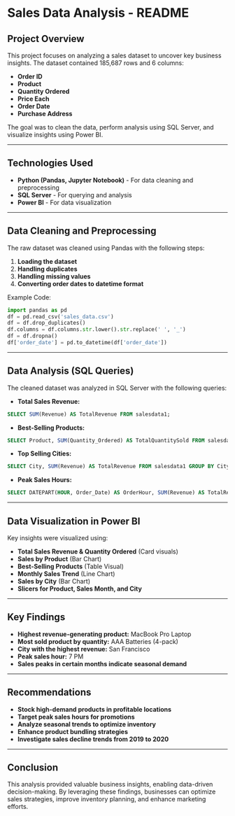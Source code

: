 # Sales Data Analysis - README

## Project Overview
This project focuses on analyzing a sales dataset to uncover key business insights. The dataset contained 185,687 rows and 6 columns:

- **Order ID**
- **Product**
- **Quantity Ordered**
- **Price Each**
- **Order Date**
- **Purchase Address**

The goal was to clean the data, perform analysis using SQL Server, and visualize insights using Power BI.

---

## Technologies Used
- **Python (Pandas, Jupyter Notebook)** - For data cleaning and preprocessing
- **SQL Server** - For querying and analysis
- **Power BI** - For data visualization

---

## Data Cleaning and Preprocessing
The raw dataset was cleaned using Pandas with the following steps:
1. **Loading the dataset**
2. **Handling duplicates**
3. **Handling missing values**
5. **Converting order dates to datetime format**

Example Code:
```python
import pandas as pd
df = pd.read_csv('sales_data.csv')
df = df.drop_duplicates()
df.columns = df.columns.str.lower().str.replace(' ', '_')
df = df.dropna()
df['order_date'] = pd.to_datetime(df['order_date'])
```

---

## Data Analysis (SQL Queries)
The cleaned dataset was analyzed in SQL Server with the following queries:

- **Total Sales Revenue:**
```sql
SELECT SUM(Revenue) AS TotalRevenue FROM salesdata1;
```
- **Best-Selling Products:**
```sql
SELECT Product, SUM(Quantity_Ordered) AS TotalQuantitySold FROM salesdata1 GROUP BY Product ORDER BY TotalQuantitySold DESC;
```
- **Top Selling Cities:**
```sql
SELECT City, SUM(Revenue) AS TotalRevenue FROM salesdata1 GROUP BY City ORDER BY TotalRevenue DESC;
```
- **Peak Sales Hours:**
```sql
SELECT DATEPART(HOUR, Order_Date) AS OrderHour, SUM(Revenue) AS TotalRevenue FROM salesdata1 GROUP BY DATEPART(HOUR, Order_Date) ORDER BY TotalRevenue DESC;
```

---

## Data Visualization in Power BI
Key insights were visualized using:
- **Total Sales Revenue & Quantity Ordered** (Card visuals)
- **Sales by Product** (Bar Chart)
- **Best-Selling Products** (Table Visual)
- **Monthly Sales Trend** (Line Chart)
- **Sales by City** (Bar Chart)
- **Slicers for Product, Sales Month, and City**

---

## Key Findings
- **Highest revenue-generating product:** MacBook Pro Laptop
- **Most sold product by quantity:** AAA Batteries (4-pack)
- **City with the highest revenue:** San Francisco
- **Peak sales hour:** 7 PM
- **Sales peaks in certain months indicate seasonal demand**

---

## Recommendations
- **Stock high-demand products in profitable locations**
- **Target peak sales hours for promotions**
- **Analyze seasonal trends to optimize inventory**
- **Enhance product bundling strategies**
- **Investigate sales decline trends from 2019 to 2020**

---

## Conclusion
This analysis provided valuable business insights, enabling data-driven decision-making. By leveraging these findings, businesses can optimize sales strategies, improve inventory planning, and enhance marketing efforts.

